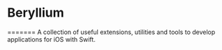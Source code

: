 # Beryllium
=======
A collection of useful extensions, utilities and tools to develop applications for iOS with Swift.
